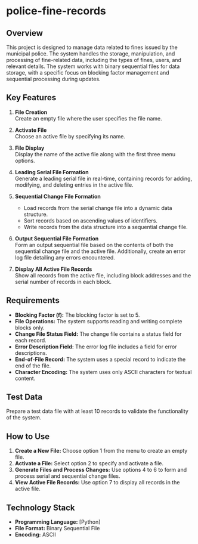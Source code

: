 # police-fine-records

## Overview
This project is designed to manage data related to fines issued by the municipal police. The system handles the storage, manipulation, and processing of fine-related data, including the types of fines, users, and relevant details. The system works with binary sequential files for data storage, with a specific focus on blocking factor management and sequential processing during updates.

## Key Features
1. **File Creation**  
   Create an empty file where the user specifies the file name.

2. **Activate File**  
   Choose an active file by specifying its name.

3. **File Display**  
   Display the name of the active file along with the first three menu options.

4. **Leading Serial File Formation**  
   Generate a leading serial file in real-time, containing records for adding, modifying, and deleting entries in the active file.

5. **Sequential Change File Formation**  
   - Load records from the serial change file into a dynamic data structure.  
   - Sort records based on ascending values of identifiers.  
   - Write records from the data structure into a sequential change file.

6. **Output Sequential File Formation**  
   Form an output sequential file based on the contents of both the sequential change file and the active file. Additionally, create an error log file detailing any errors encountered.

7. **Display All Active File Records**  
   Show all records from the active file, including block addresses and the serial number of records in each block.

## Requirements
- **Blocking Factor (f):** The blocking factor is set to 5.
- **File Operations:** The system supports reading and writing complete blocks only.
- **Change File Status Field:** The change file contains a status field for each record.
- **Error Description Field:** The error log file includes a field for error descriptions.
- **End-of-File Record:** The system uses a special record to indicate the end of the file.
- **Character Encoding:** The system uses only ASCII characters for textual content.

## Test Data
Prepare a test data file with at least 10 records to validate the functionality of the system.

## How to Use
1. **Create a New File:** Choose option 1 from the menu to create an empty file.
2. **Activate a File:** Select option 2 to specify and activate a file.
3. **Generate Files and Process Changes:** Use options 4 to 6 to form and process serial and sequential change files.
4. **View Active File Records:** Use option 7 to display all records in the active file.

## Technology Stack
- **Programming Language:** [Python]
- **File Format:** Binary Sequential File
- **Encoding:** ASCII

